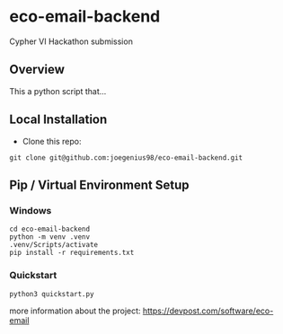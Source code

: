 # eco-email-backend

Cypher VI Hackathon submission

## Overview

This a python script that...

## Local Installation

- Clone this repo:

```shell
git clone git@github.com:joegenius98/eco-email-backend.git
```

## Pip / Virtual Environment Setup

### Windows

```shell
cd eco-email-backend
python -m venv .venv
.venv/Scripts/activate
pip install -r requirements.txt
```

### Quickstart

```shell
python3 quickstart.py
```
more information about the project: https://devpost.com/software/eco-email
